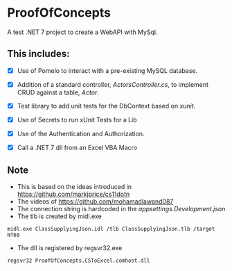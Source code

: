 # ProofOfConcepts
A test .NET 7 project to create a WebAPI with MySql.

## This includes:
- [x] Use of Pomelo to interact with a pre-existing MySQL database.
- [x] Addition of a standard controller, *ActorsController.cs*, to implement CRUD against a table, *Actor*.
- [x] Test library to add unit tests for the DbContext based on *xunit*.
- [x] Use of Secrets to run xUnit Tests for a Lib
- [x] Use of the Authentication and Authorization. 
- [x] Call a .NET 7 dll from an Excel VBA Macro 


## Note
- This is based on the ideas introduced in https://github.com/markjprice/cs11dotn
- The videos of https://github.com/mohamadlawand087 
- The connection string is hardcoded in the *appsettings.Development.json*
- The tlb is created by midl.exe
```
midl.exe ClassSupplyingJson.idl /tlb ClassSupplyingJson.tlb /target NT60
```
- The dll is registered by regsvr32.exe 
```
regsvr32 ProofOfConcepts.CSToExcel.comhost.dll
```
